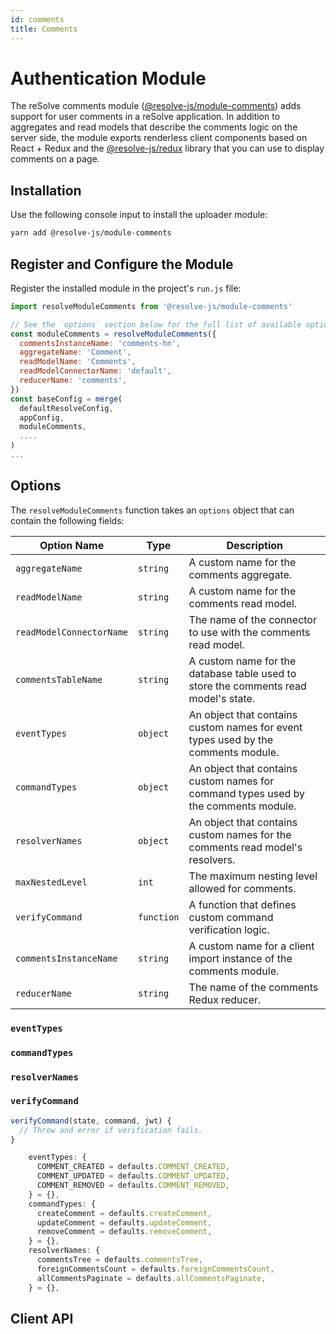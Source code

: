 ```yaml
---
id: comments
title: Comments
---
```


# Authentication Module

The reSolve comments module ([@resolve-js/module-comments](https://www.npmjs.com/package/@resolve-js/module-comments)) adds support for user comments in a reSolve application. In addition to aggregates and read models that describe the comments logic on the server side, the module exports renderless client components based on React + Redux and the [@resolve-js/redux](https://www.npmjs.com/package/@resolve-js/@resolve-js/redux) library that you can use to display comments on a page.

## Installation

Use the following console input to install the uploader module:

```sh
yarn add @resolve-js/module-comments
```

## Register and Configure the Module

Register the installed module in the project's `run.js` file:

```js
import resolveModuleComments from '@resolve-js/module-comments'

// See the `options` section below for the full list of available options.
const moduleComments = resolveModuleComments({
  commentsInstanceName: 'comments-hn',
  aggregateName: 'Comment',
  readModelName: 'Comments',
  readModelConnectorName: 'default',
  reducerName: 'comments',
})
const baseConfig = merge(
  defaultResolveConfig,
  appConfig,
  moduleComments,
  ....
)
...
```

## Options

The `resolveModuleComments` function takes an `options` object that can contain the following fields:

| Option Name              | Type       | Description                                                                         |
| ------------------------ | ---------- | ----------------------------------------------------------------------------------- |
| `aggregateName`          | `string`   | A custom name for the comments aggregate.                                           |
| `readModelName`          | `string`   | A custom name for the comments read model.                                          |
| `readModelConnectorName` | `string`   | The name of the connector to use with the comments read model.                      |
| `commentsTableName`      | `string`   | A custom name for the database table used to store the comments read model's state. |
| `eventTypes`             | `object`   | An object that contains custom names for event types used by the comments module.   |
| `commandTypes`           | `object`   | An object that contains custom names for command types used by the comments module. |
| `resolverNames`          | `object`   | An object that contains custom names for the comments read model's resolvers.       |
| `maxNestedLevel`         | `int`      | The maximum nesting level allowed for comments.                                     |
| `verifyCommand`          | `function` | A function that defines custom command verification logic.                          |
| `commentsInstanceName`   | `string`   | A custom name for a client import instance of the comments module.                  |
| `reducerName`            | `string`   | The name of the comments Redux reducer.                                             |

### `eventTypes`

### `commandTypes`

### `resolverNames`

### `verifyCommand`

```js
verifyCommand(state, command, jwt) {
  // Throw and error if verification fails.
}
```

```js
    eventTypes: {
      COMMENT_CREATED = defaults.COMMENT_CREATED,
      COMMENT_UPDATED = defaults.COMMENT_UPDATED,
      COMMENT_REMOVED = defaults.COMMENT_REMOVED,
    } = {},
    commandTypes: {
      createComment = defaults.createComment,
      updateComment = defaults.updateComment,
      removeComment = defaults.removeComment,
    } = {},
    resolverNames: {
      commentsTree = defaults.commentsTree,
      foreignCommentsCount = defaults.foreignCommentsCount,
      allCommentsPaginate = defaults.allCommentsPaginate,
    } = {},
```

## Client API
